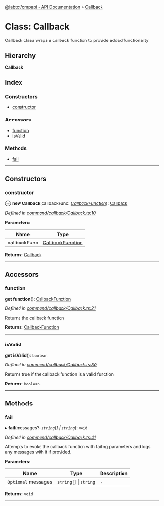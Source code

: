 [@iabtcf/cmpapi - API Documentation](../README.md) > [Callback](../classes/callback.md)

# Class: Callback

Callback class wraps a callback function to provide added functionality

## Hierarchy

**Callback**

## Index

### Constructors

* [constructor](callback.md#constructor)

### Accessors

* [function](callback.md#function)
* [isValid](callback.md#isvalid)

### Methods

* [fail](callback.md#fail)

---

## Constructors

<a id="constructor"></a>

###  constructor

⊕ **new Callback**(callbackFunc: *[CallbackFunction](../#callbackfunction)*): [Callback](callback.md)

*Defined in [command/callback/Callback.ts:10](https://github.com/chrispaterson/iabtcf/blob/aa3fc72/modules/cmpapi/src/command/callback/Callback.ts#L10)*

**Parameters:**

| Name | Type |
| ------ | ------ |
| callbackFunc | [CallbackFunction](../#callbackfunction) |

**Returns:** [Callback](callback.md)

___

## Accessors

<a id="function"></a>

###  function

**get function**(): [CallbackFunction](../#callbackfunction)

*Defined in [command/callback/Callback.ts:21](https://github.com/chrispaterson/iabtcf/blob/aa3fc72/modules/cmpapi/src/command/callback/Callback.ts#L21)*

Returns the callback function

**Returns:** [CallbackFunction](../#callbackfunction)

___
<a id="isvalid"></a>

###  isValid

**get isValid**(): `boolean`

*Defined in [command/callback/Callback.ts:30](https://github.com/chrispaterson/iabtcf/blob/aa3fc72/modules/cmpapi/src/command/callback/Callback.ts#L30)*

Returns true if the callback function is a valid function

**Returns:** `boolean`

___

## Methods

<a id="fail"></a>

###  fail

▸ **fail**(messages?: *`string`[] \| `string`*): `void`

*Defined in [command/callback/Callback.ts:41](https://github.com/chrispaterson/iabtcf/blob/aa3fc72/modules/cmpapi/src/command/callback/Callback.ts#L41)*

Attempts to evoke the callback function with failing parameters and logs any messages with it if provided.

**Parameters:**

| Name | Type | Description |
| ------ | ------ | ------ |
| `Optional` messages | `string`[] \| `string` |  \- |

**Returns:** `void`

___

